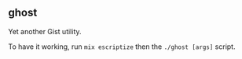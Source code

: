 ## ghost

Yet another Gist utility.

To have it working, run `mix escriptize` then the `./ghost [args]` script.
